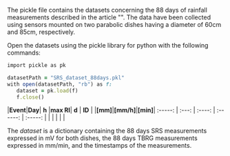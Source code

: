 The pickle file contains the datasets concerning the 88 days of rainfall measurements described in the article "". The data have been collected using sensors mounted on two parabolic dishes having a diameter of 60cm and 85cm, respectively.

Open the datasets using the pickle library for python with the following commands:

```ruby
import pickle as pk 

datasetPath = "SRS_dataset_88days.pkl"  
with open(datasetPath, "rb") as f:  
   dataset = pk.load(f) 
   f.close()  
```

|**Event**|**Day**|  **h** |**max RI**|  **d**  |
  **ID**  |       |**[mm]**|**[mm/h]**|**[min]**|
  :-----: | :---: | :----: | :------: | :-----: |
          |       |        |          |         |

The *dataset* is a dictionary containing the 88 days SRS measurements expressed in mV for both dishes, the 88 days TBRG measurements expressed in mm/min, and the timestamps of the measurements.
